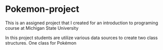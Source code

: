 # Pokemon-project

This is an assigned project that I created for an introduction to programing course at Michigan State University

In this project students are utilize various data sources to create two class structures. One class for Pokémon
